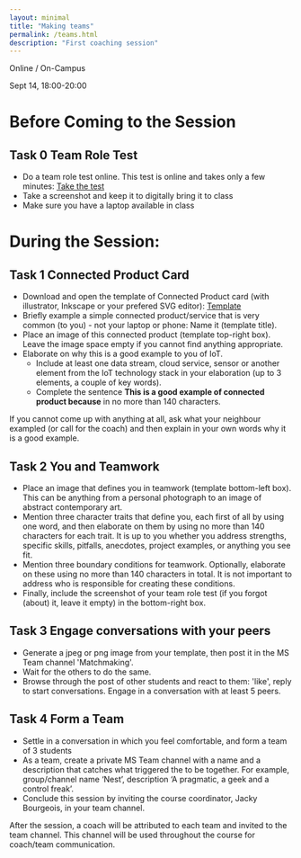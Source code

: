 ```yaml
---
layout: minimal
title: "Making teams"
permalink: /teams.html
description: "First coaching session"
---
```


<span class="mdi mdi-map-marker-outline"></span>Online / On-Campus

<span class="mdi mdi-timelapse"></span>Sept 14, 18:00-20:00

# Before Coming to the Session

## Task 0 Team Role Test

* Do a team role test online. This test is online and takes only a few minutes: [Take the test](https://www.idrlabs.com/team-role/test.php)
* Take a screenshot and keep it to digitally bring it to class
* Make sure you have a laptop available in class

# During the Session:

## Task 1 Connected Product Card

* Download and open the template of Connected Product card (with illustrator, Inkscape or your prefered SVG editor): [Template](/assets/img/courses/id5415/template-connected-product.svg)
* Briefly example a simple connected product/service that is very common (to you) - not your laptop or phone: Name it (template title).
* Place an image of this connected product (template top-right box). Leave the image space empty if you cannot find anything appropriate.
* Elaborate on why this is a good example to you of IoT.
    * Include at least one data stream, cloud service, sensor or another element from the IoT technology stack in your elaboration (up to 3 elements, a couple of key words).
    * Complete the sentence **This is a good example of connected product because** in no more than 140 characters.

If you cannot come up with anything at all, ask what your neighbour exampled (or call for the coach) and then explain in your own words why it is a good example.

## Task 2 You and Teamwork

* Place an image that defines you in teamwork (template bottom-left box). This can be anything from a personal photograph to an image of abstract contemporary art.
* Mention three character traits that define you, each first of all by using one word, and then elaborate on them by using no more than 140 characters for each trait. It is up to you whether you address strengths, specific skills, pitfalls, anecdotes, project examples, or anything you see fit.
* Mention three boundary conditions for teamwork. Optionally, elaborate on these using no more than 140 characters in total. It is not important to address who is responsible for creating these conditions.
* Finally, include the screenshot of your team role test (if you forgot (about) it, leave it empty) in the bottom-right box.

## Task 3 Engage conversations with your peers

* Generate a jpeg or png image from your template, then post it in the MS Team channel 'Matchmaking'.
* Wait for the others to do the same.
* Browse through the post of other students and react to them: 'like', reply to start conversations. Engage in a conversation with at least 5 peers.

## Task 4 Form a Team

* Settle in a conversation in which you feel comfortable, and form a team of 3 students
* As a team, create a private MS Team channel with a name and a description that catches what triggered the  to be together. For example, group/channel name ‘Nest’, description ‘A pragmatic, a geek and a control freak’.
* Conclude this session by inviting the course coordinator, Jacky Bourgeois, in your team channel.

After the session, a coach will be attributed to each team and invited to the team channel. This channel will be used throughout the course for coach/team communication.
